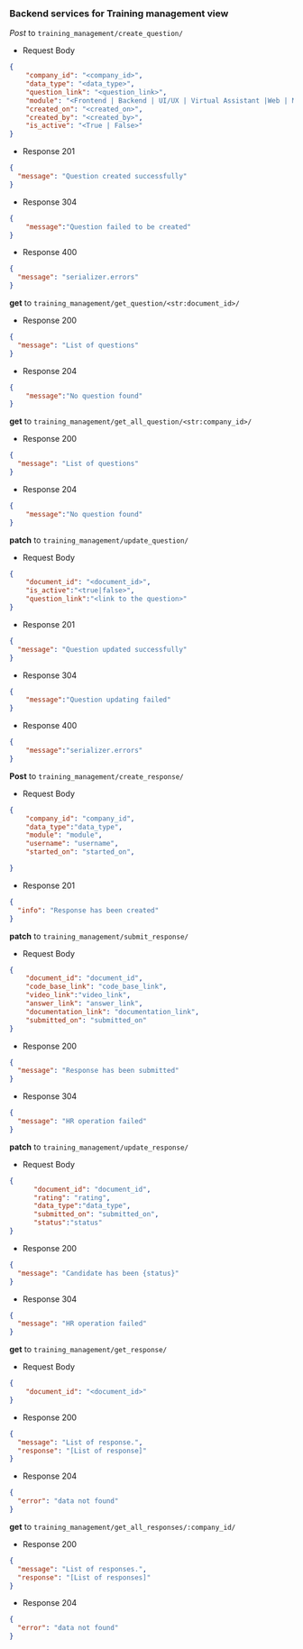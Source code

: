 ### Backend services for Training management view

_Post_ to `training_management/create_question/`

- Request Body

```json
{
    "company_id": "<company_id>",
    "data_type": "<data_type>",
    "question_link": "<question_link>",
    "module": "<Frontend | Backend | UI/UX | Virtual Assistant |Web | Mobile>",
    "created_on": "<created_on>",
    "created_by": "<created_by>",
    "is_active": "<True | False>"
}
```

- Response 201

```json
{
  "message": "Question created successfully"
}
```

- Response 304

```json
{
    "message":"Question failed to be created"
}
```

- Response 400

```json
{
  "message": "serializer.errors"
}
```

__get__ to `training_management/get_question/<str:document_id>/`

- Response 200

```json
{
  "message": "List of questions"
}
```

- Response 204

```json
{
    "message":"No question found"
}
```

__get__ to `training_management/get_all_question/<str:company_id>/`

- Response 200

```json
{
  "message": "List of questions"
}
```

- Response 204

```json
{
    "message":"No question found"
}
```


__patch__ to `training_management/update_question/`

- Request Body

```json
{
    "document_id": "<document_id>",
    "is_active":"<true|false>",
    "question_link":"<link to the question>"
}
```

- Response 201

```json
{
  "message": "Question updated successfully"
}
```

- Response 304

```json
{
    "message":"Question updating failed"
}
```
- Response 400

```json
{
    "message":"serializer.errors"
}
```

__Post__ to `training_management/create_response/`

- Request Body

```json
{
    "company_id": "company_id",
    "data_type":"data_type",
    "module": "module",
    "username": "username",
    "started_on": "started_on",

}
```

- Response 201

```json
{
  "info": "Response has been created"
}
```



__patch__ to `training_management/submit_response/`

- Request Body

```json
{
    "document_id": "document_id",
    "code_base_link": "code_base_link",
    "video_link":"video_link",
    "answer_link": "answer_link",
    "documentation_link": "documentation_link",
    "submitted_on": "submitted_on"
}
```

- Response 200

```json
{
  "message": "Response has been submitted"
}
```
- Response 304

```json
{
  "message": "HR operation failed"
}
```


__patch__ to `training_management/update_response/`

- Request Body

```json
{
      "document_id": "document_id",
      "rating": "rating",
      "data_type":"data_type",
      "submitted_on": "submitted_on",
      "status":"status"
}
```

- Response 200

```json
{
  "message": "Candidate has been {status}"
}
```
- Response 304

```json
{
  "message": "HR operation failed"
}
```

__get__ to `training_management/get_response/`

- Request Body

```json
{
    "document_id": "<document_id>"
}
```

- Response 200

```json
{
  "message": "List of response.",
  "response": "[List of response]"
}
```
- Response 204

```json
{
  "error": "data not found"
}
```
__get__ to `training_management/get_all_responses/:company_id/`

- Response 200

```json
{
  "message": "List of responses.",
  "response": "[List of responses]"
}
```
- Response 204

```json
{
  "error": "data not found"
}
```